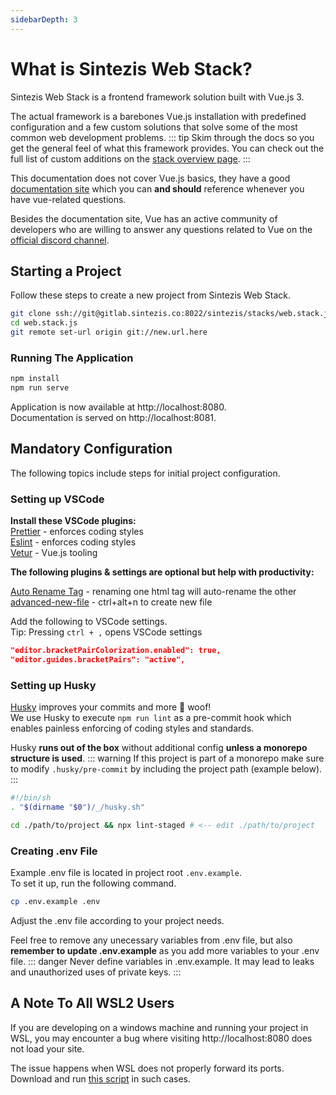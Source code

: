 ```yaml
---
sidebarDepth: 3
---
```


# What is Sintezis Web Stack?

Sintezis Web Stack is a frontend framework solution built with Vue.js 3.

The actual framework is a barebones Vue.js installation with predefined configuration and a few custom solutions that solve some of the most common web development problems.
::: tip
Skim through the docs so you get the general feel of what this framework provides. You can check out the full list of custom additions on the [stack overview page](/guide/overview).
:::

This documentation does not cover Vue.js basics, they have a good [documentation site](https://v3.vuejs.org/guide/introduction.html) which you can **and should** reference whenever you have vue-related questions.

Besides the documentation site, Vue has an active community of developers who are willing to answer any questions related to Vue on the [official discord channel](https://discord.gg/vue).

## Starting a Project

Follow these steps to create a new project from Sintezis Web Stack.

```bash
git clone ssh://git@gitlab.sintezis.co:8022/sintezis/stacks/web.stack.js.git
cd web.stack.js
git remote set-url origin git://new.url.here
```

### Running The Application

```bash
npm install
npm run serve
```

Application is now available at http://localhost:8080.\
Documentation is served on http://localhost:8081.

## Mandatory Configuration

The following topics include steps for initial project configuration.

### Setting up VSCode

**Install these VSCode plugins:**\
[Prettier](https://marketplace.visualstudio.com/items?itemName=esbenp.prettier-vscode) - enforces coding styles\
[Eslint](https://marketplace.visualstudio.com/items?itemName=dbaeumer.vscode-eslint) - enforces coding styles\
[Vetur](https://marketplace.visualstudio.com/items?itemName=octref.vetur) - Vue.js tooling

**The following plugins & settings are optional but help with productivity:**

[Auto Rename Tag](https://marketplace.visualstudio.com/items?itemName=formulahendry.auto-rename-tag) - renaming one html tag will auto-rename the other\
[advanced-new-file](https://marketplace.visualstudio.com/items?itemName=patbenatar.advanced-new-file) - ctrl+alt+n to create new file

Add the following to VSCode settings.\
Tip: Pressing `ctrl + ,` opens VSCode settings

```json
"editor.bracketPairColorization.enabled": true,
"editor.guides.bracketPairs": "active",
```

### Setting up Husky

[Husky](https://typicode.github.io/husky/#/) improves your commits and more 🐶 woof!\
We use Husky to execute `npm run lint` as a pre-commit hook which enables painless enforcing of coding styles and standards.

Husky **runs out of the box** without additional config **unless a monorepo structure is used**.
::: warning
If this project is part of a monorepo make sure to modify `.husky/pre-commit` by including the project path (example below).
:::

```bash
#!/bin/sh
. "$(dirname "$0")/_/husky.sh"

cd ./path/to/project && npx lint-staged # <-- edit ./path/to/project

```

### Creating .env File

Example .env file is located in project root `.env.example`.\
To set it up, run the following command.

```bash
cp .env.example .env
```

Adjust the .env file according to your project needs.

Feel free to remove any unecessary variables from .env file, but also **remember to update .env.example** as you add more variables to your .env file.
::: danger
Never define variables in .env.example. It may lead to leaks and unauthorized uses of private keys.
:::

## A Note To All WSL2 Users

If you are developing on a windows machine and running your project in WSL, you may encounter a bug where visiting http://localhost:8080 does not load your site.

The issue happens when WSL does not properly forward its ports. Download and run [this script](https://gist.github.com/lbzg/db64bf9f34f3cd8863e9911fd581417a) in such cases.
